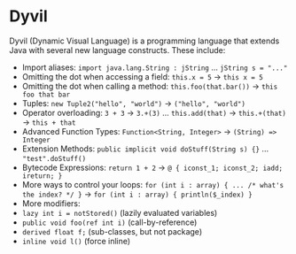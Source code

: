 Dyvil
=====

Dyvil (Dynamic Visual Language) is a programming language that extends Java with several new language constructs.
These include:

- Import aliases: `import java.lang.String : jString` ... `jString s = "..."`
- Omitting the dot when accessing a field: `this.x = 5` -> `this x = 5`
- Omitting the dot when calling a method: `this.foo(that.bar())` -> `this foo that bar`
- Tuples: `new Tuple2("hello", "world")` -> `("hello", "world")`
- Operator overloading: `3 + 3` -> `3.+(3)` ... `this.add(that)` -> `this.+(that)` -> `this + that`
- Advanced Function Types: `Function<String, Integer>` -> `(String) => Integer`
- Extension Methods: `public implicit void doStuff(String s) {}` ... `"test".doStuff()`
- Bytecode Expressions: `return 1 + 2` -> `@ { iconst_1; iconst_2; iadd; ireturn; }`
- More ways to control your loops: `for (int i : array) { ... /* what's the index? */ }` -> `for (int i : array) { println($_index) }`
- More modifiers:
 - `lazy int i = notStored()` (lazily evaluated variables)
 - `public void foo(ref int i)` (call-by-reference)
 - `derived float f;` (sub-classes, but not package)
 - `inline void l()` (force inline)
